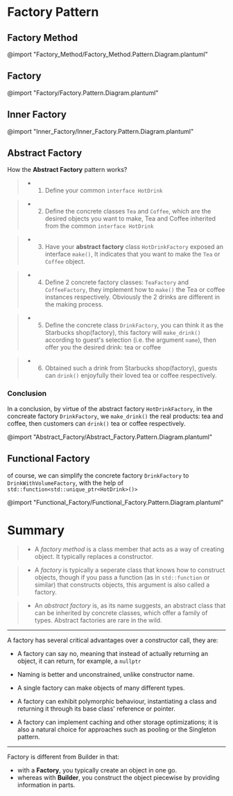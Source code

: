 # Factory Pattern

## Factory Method

@import "Factory_Method/Factory_Method.Pattern.Diagram.plantuml"

## Factory

@import "Factory/Factory.Pattern.Diagram.plantuml"

## Inner Factory

@import "Inner_Factory/Inner_Factory.Pattern.Diagram.plantuml"

## Abstract Factory

How the **Abstract Factory** pattern works?

> * 1. Define your common `interface HotDrink`

> * 2. Define the concrete classes `Tea` and `Coffee`, which are the desired objects you want to make,
    Tea and Coffee inherited from the common `interface HotDrink`

> * 3. Have your **abstract factory** class `HotDrinkFactory` exposed an interface `make()`,
    It indicates that you want to make the `Tea` or `Coffee` object.

> * 4. Define 2 concrete factory classes: `TeaFactory` and `CoffeeFactory`, they implement
    how to `make()` the Tea or coffee instances respectively. Obviously the 2 drinks are different
    in the making process.

> * 5. Define the concrete class `DrinkFactory`, you can think it as the Starbucks shop(factory),  this factory will    `make_drink()` according to guest's selection (i.e. the argument `name`), then offer you the desired drink: tea or coffee

> * 6. Obtained such a drink from Starbucks shop(factory), guests can `drink()` enjoyfully their loved tea or coffee respectively.

### Conclusion
In a conclusion, by virtue of the abstract factory `HotDrinkFactory`, in the concreate factory `DrinkFactory`, we `make_drink()` the real products: tea and coffee, then customers can `drink()` tea or coffee respectively.

@import "Abstract_Factory/Abstract_Factory.Pattern.Diagram.plantuml"

## Functional Factory

of course, we can simplify the concrete factory `DrinkFactory` to `DrinkWithVolumeFactory`, with the help of `std::function<std::unique_ptr<HotDrink>()>`

@import "Functional_Factory/Functional_Factory.Pattern.Diagram.plantuml"

# Summary

> - A *factory method* is a class member that acts as a way of creating object. It typically replaces a constructor.

> - A *factory* is typically a seperate class that knows how to construct objects, though if you pass a function (as in
> `std::function` or similar) that constructs objects, this argument is also called a factory.

> - An *abstract factory* is, as its name suggests, an abstract class that can be inherited by concrete classes, which offer a family of types. Abstract factories are rare in the wild.

---

A factory has several critical advantages over a constructor call, they are:

* A factory can say no, meaning that instead of actually returning an object, it can return, for example, a `nullptr`

* Naming is better and unconstrained, unlike constructor name.

* A single factory can make objects of many different types.

* A factory can exhibit polymorphic behaviour, instantiating a class and returning it through its base class' reference or pointer.

* A factory can implement caching and other storage optimizations; it is also a natural choice for approaches such as pooling or the Singleton pattern.
  
---

Factory is different from Builder in that:

- with a **Factory**, you typically create an object in one go.
- whereas with **Builder**, you construct the object piecewise by providing information in parts.